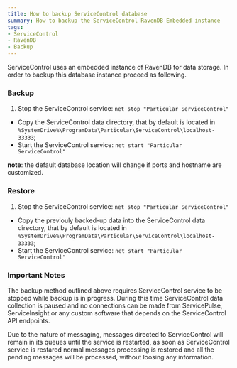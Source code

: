 ```yaml
---
title: How to backup ServiceControl database
summary: How to backup the ServiceControl RavenDB Embedded instance
tags:
- ServiceControl
- RavenDB
- Backup
---
```

ServiceControl uses an embedded instance of RavenDB for data storage. In order to backup this database instance proceed as following.

### Backup


1. Stop the ServiceControl service: `net stop "Particular ServiceControl"`
* Copy the ServiceControl data directory, that by default is located in `%SystemDrive%\ProgramData\Particular\ServiceControl\localhost-33333`;
* Start the ServiceControl service: `net start "Particular ServiceControl"`

**note**: the default database location will change if ports and hostname are customized.

### Restore

1. Stop the ServiceControl service: `net stop "Particular ServiceControl"`
* Copy the previouly backed-up data into the ServiceControl data directory, that by default is located in `%SystemDrive%\ProgramData\Particular\ServiceControl\localhost-33333`;
* Start the ServiceControl service: `net start "Particular ServiceControl"`

### Important Notes

The backup method outlined above requires ServiceControl service to be stopped while backup is in progress. During this time ServiceControl data collection is paused and no connections can be made from ServicePulse, ServiceInsight or any custom software that depends on the ServiceControl API endpoints.

Due to the nature of messaging, messages directed to ServiceControl will remain in its queues until the service is restarted, as soon as ServiceControl service is restared normal messages processing is restored and all the pending messages will be processed, without loosing any information.
